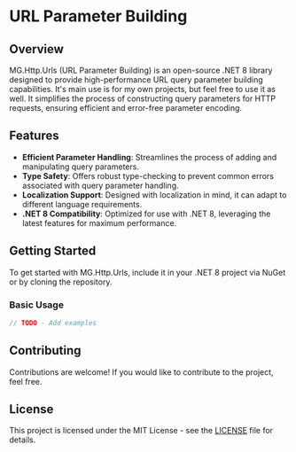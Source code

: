 # URL Parameter Building

## Overview
MG.Http.Urls (URL Parameter Building) is an open-source .NET 8 library designed to provide high-performance URL query parameter building capabilities. It's main use is for my own projects, but feel free to use it as well.
It simplifies the process of constructing query parameters for HTTP requests, ensuring efficient and error-free parameter encoding.

## Features
- **Efficient Parameter Handling**: Streamlines the process of adding and manipulating query parameters.
- **Type Safety**: Offers robust type-checking to prevent common errors associated with query parameter handling.
- **Localization Support**: Designed with localization in mind, it can adapt to different language requirements.
- **.NET 8 Compatibility**: Optimized for use with .NET 8, leveraging the latest features for maximum performance.

## Getting Started
To get started with MG.Http.Urls, include it in your .NET 8 project via NuGet or by cloning the repository.

### Basic Usage
```csharp
// TODO - Add examples
```

## Contributing
Contributions are welcome! If you would like to contribute to the project, feel free.

## License
This project is licensed under the MIT License - see the [LICENSE](LICENSE) file for details.
